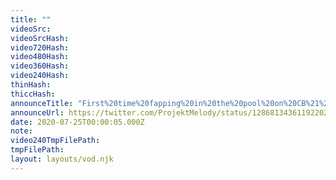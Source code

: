 ```yaml
---
title: ""
videoSrc: 
videoSrcHash: 
video720Hash: 
video480Hash: 
video360Hash: 
video240Hash: 
thinHash: 
thiccHash: 
announceTitle: "First%20time%20fapping%20in%20the%20pool%20on%20CB%21%21%20Hope%20it%20makes%20a%20splash%20%28please%20don%27t%20unfollow%29"
announceUrl: https://twitter.com/ProjektMelody/status/1286813436119220225
date: 2020-07-25T00:00:05.000Z
note: 
video240TmpFilePath: 
tmpFilePath: 
layout: layouts/vod.njk
---
```

